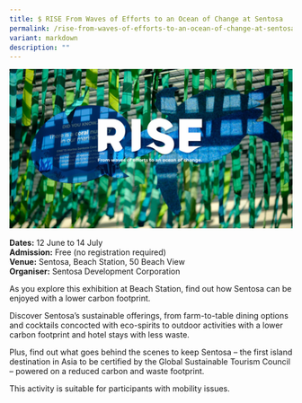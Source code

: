 ```yaml
---
title: $ RISE From Waves of Efforts to an Ocean of Change at Sentosa
permalink: /rise-from-waves-of-efforts-to-an-ocean-of-change-at-sentosa/
variant: markdown
description: ""
---
```

![RISE_From_Waves_of_Efforts_to_an_Ocean_of_Change_at_Sentosa](/images/Others/RISE_From_Waves_of_Efforts_to_an_Ocean_of_Change_at_Sentosa.jpg)
 
 **Dates:** 12 June to 14 July<br> 
**Admission:** Free (no registration required)<br> 
**Venue:** Sentosa, Beach Station, 50 Beach View<br>
**Organiser:** Sentosa Development Corporation


As you explore this exhibition at Beach Station, find out how Sentosa can be enjoyed with a lower carbon footprint. 

Discover Sentosa’s sustainable offerings, from farm-to-table dining options and cocktails concocted with eco-spirits to&nbsp;outdoor activities with a lower carbon footprint and hotel stays with less waste. 

Plus, find out what goes behind the scenes to keep Sentosa – the first island destination in Asia to be certified by the Global Sustainable Tourism Council – powered on a reduced carbon and waste footprint. &nbsp;

This activity is suitable for participants with mobility issues.

 

<a class="btn-link" target="_blank" href="https://www.sentosa.com.sg/en/things-to-do/events/rise/"> 

<img src="/images/more-info-btn.png"> 

</a> 

 

<style> 

.btn-link { 

display: none; 

} 

a.btn-link[target="_blank"]:after { 

display: none; 

} 

.btn-link > img { 

width: 100%; 

} 

 

</style>